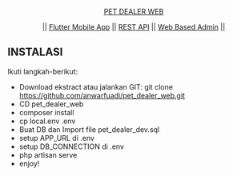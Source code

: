 <p align="center"><a href="https://alila.id" target="_blank">PET DEALER WEB</a></p>

<p align="center"> ||
<a href="https://github.com/anwarfuadi/pet_dealer_flutter.git">Flutter Mobile App</a> ||
<a href="https://github.com/anwarfuadi/pet_dealer_web.git">REST API</a> ||
<a href="https://github.com/anwarfuadi/pet_dealer_web.git">Web Based Admin</a> ||
</p>

## INSTALASI

Ikuti langkah-berikut:

- Download ekstract atau jalankan GIT: git clone https://github.com/anwarfuadi/pet_dealer_web.git
- CD pet_dealer_web
- composer install
- cp local.env .env
- Buat DB dan Import file pet_dealer_dev.sql
- setup APP_URL di .env
- setup DB_CONNECTION di .env
- php artisan serve
- enjoy!
